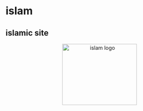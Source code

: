 # islam
## islamic site
<p align="center">
  <a >
    <img src="https://img.icons8.com/external-others-bzzricon-studio/344/external-mosque-ramadan-others-bzzricon-studio-2.png" alt="islam logo" width="200" height="165">
  </a>
</p>